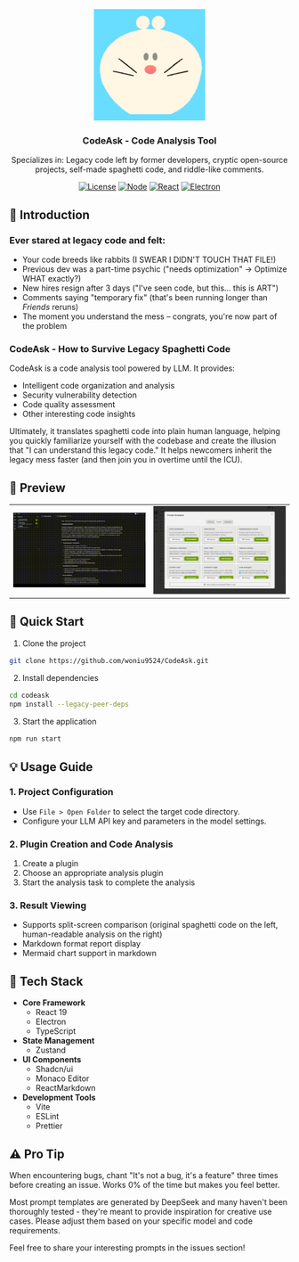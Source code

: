
<div align="center">
  <img src="images/icons/logo.png" alt="CodeAsk Logo" width="200"/>
  <h3>CodeAsk - Code Analysis Tool</h3>
  <p>Specializes in: Legacy code left by former developers, cryptic open-source projects, self-made spaghetti code, and riddle-like comments.</p>

</div>

<div align="center">

[![License](https://img.shields.io/badge/license-GNU-blue.svg)](LICENSE)
[![Node](https://img.shields.io/badge/node-%3E%3D16-brightgreen.svg)](https://nodejs.org)
[![React](https://img.shields.io/badge/react-%5E19.0.0-blue.svg)](https://reactjs.org/)
[![Electron](https://img.shields.io/badge/electron-latest-blueviolet.svg)](https://www.electronjs.org/)

</div>

## 📖 Introduction

### Ever stared at legacy code and felt:
- Your code breeds like rabbits (I SWEAR I DIDN'T TOUCH THAT FILE!)
- Previous dev was a part-time psychic ("needs optimization" → Optimize WHAT exactly?)
- New hires resign after 3 days ("I've seen code, but this... this is ART")
- Comments saying "temporary fix" (that's been running longer than _Friends_ reruns)
- The moment you understand the mess – congrats, you're now part of the problem

### CodeAsk - How to Survive Legacy Spaghetti Code
CodeAsk is a code analysis tool powered by LLM. It provides:
- Intelligent code organization and analysis
- Security vulnerability detection
- Code quality assessment
- Other interesting code insights

Ultimately, it translates spaghetti code into plain human language, helping you quickly familiarize yourself with the codebase and create the illusion that "I can understand this legacy code." It helps newcomers inherit the legacy mess faster (and then join you in overtime until the ICU).

## 🎥 Preview
<div align="center">
<table>
<tr>
<td align="center" width="50%">
<img src="images/demo-en.gif" alt="CodeAsk Demo" width="100%"/>
</td>
<td align="center" width="50%">
<img src="images/prompts-en.png" alt="CodeAsk Prompts" width="100%"/>
</td>
</tr>
</table>
</div>

## 🚀 Quick Start
1. Clone the project
```bash
git clone https://github.com/woniu9524/CodeAsk.git
```
2. Install dependencies
```bash
cd codeask
npm install --legacy-peer-deps
```
3. Start the application
```bash
npm run start
```

## 💡 Usage Guide
### 1. Project Configuration
- Use `File > Open Folder` to select the target code directory.
- Configure your LLM API key and parameters in the model settings.

### 2. Plugin Creation and Code Analysis
1. Create a plugin
2. Choose an appropriate analysis plugin
3. Start the analysis task to complete the analysis

### 3. Result Viewing
- Supports split-screen comparison (original spaghetti code on the left, human-readable analysis on the right)
- Markdown format report display
- Mermaid chart support in markdown

## 🔧 Tech Stack
- **Core Framework**
    - React 19
    - Electron
    - TypeScript
- **State Management**
    - Zustand
- **UI Components**
    - Shadcn/ui
    - Monaco Editor
    - ReactMarkdown
- **Development Tools**
    - Vite
    - ESLint
    - Prettier

## ⚠️ Pro Tip
When encountering bugs, chant "It's not a bug, it's a feature" three times before creating an issue. Works 0% of the time but makes you feel better.

Most prompt templates are generated by DeepSeek and many haven't been thoroughly tested - they're meant to provide inspiration for creative use cases. Please adjust them based on your specific model and code requirements.

Feel free to share your interesting prompts in the issues section!
